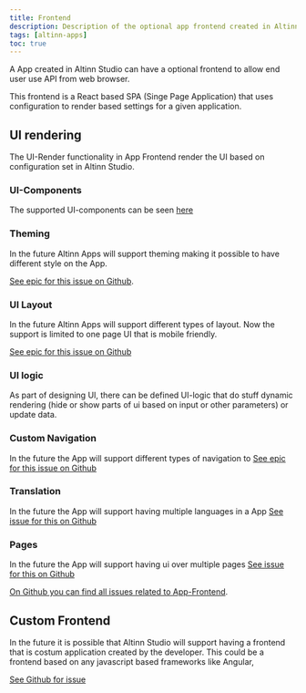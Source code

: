 ```yaml
---
title: Frontend
description: Description of the optional app frontend created in Altinn Studio and that is deployed to Altinn Apps.
tags: [altinn-apps]
toc: true
---
```


A App created in Altinn Studio can have a optional frontend to allow end user use API from web browser.

This frontend is a React based SPA (Singe Page Application) that uses configuration to render based settings for a given application.

## UI rendering

The UI-Render functionality in App Frontend render the UI based on configuration set in Altinn Studio.

### UI-Components
The supported UI-components can be seen [here](/technology/solutions/altinn-studio/designer/functional/build-app/ui-designer/components/)


### Theming
In the future Altinn Apps will support theming making it possible to have different style on the App.

[See epic for this issue on Github](https://github.com/Altinn/altinn-studio/issues/2113).

### UI Layout
In the future Altinn Apps will support different types of layout. Now the support is limited to one page UI that is mobile friendly.

[See epic for this issue on Github](https://github.com/Altinn/altinn-studio/issues/2114)

### UI logic
As part of designing UI, there can be defined UI-logic that do stuff dynamic rendering (hide or show parts of ui based on input or other parameters) or update data. 


### Custom Navigation
In the future the App will support different types of navigation to 
[See epic for this issue on Github](https://github.com/Altinn/altinn-studio/issues/2115)


### Translation
In the future the App will support having multiple languages in a App
[See issue for this on Github](https://github.com/Altinn/altinn-studio/issues/2115)

### Pages
In the future the App will support having ui over multiple pages
[See issue for this on Github](https://github.com/Altinn/altinn-studio/issues/1265)

[On Github you can find all issues related to App-Frontend](https://github.com/Altinn/altinn-studio/labels/solution%2Fapp-frontend).

## Custom Frontend
In the future it is possible that Altinn Studio will support having a frontend that is costum application created by 
the developer. This could be a frontend based on any javascript based frameworks like Angular, 

[See Github for issue](https://github.com/Altinn/altinn-studio/issues/2142)



